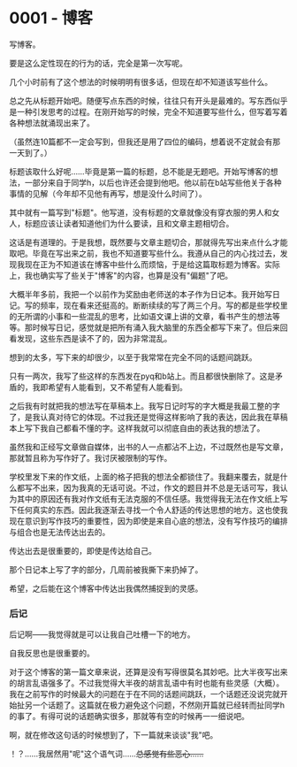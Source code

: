 # 0001 - 博客

写博客。

要是这么定性现在的行为的话，完全是第一次写呢。

几个小时前有了这个想法的时候明明有很多话，但现在却不知道该写些什么。

总之先从标题开始吧。随便写点东西的时候，往往只有开头是最难的。写东西似乎是一种引发思考的过程。在刚开始写的时候，完全不知道要写些什么，但写着写着各种想法就涌现出来了。

（虽然连10篇都不一定会写到，但我还是用了四位的编码，想着说不定就会有那一天到了。）

标题该取什么好呢……毕竟是第一篇的标题，总不能是无题吧。开始写博客的想法，一部分来自于同学h，以后也许还会提到他吧。他以前在b站写些他关于各种事情的见解（今年却不见他有再写，想是没什么时间了）。

其中就有一篇写到"标题"。他写道，没有标题的文章就像没有穿衣服的男人和女人，标题应该让读者知道他们为什么要读，且和文章主题相切合。

这话是有道理的。于是我想，既然要与文章主题切合，那就得先写出来点什么才能取吧。毕竟在写出来之前，我也不知道要写些什么。我遵从自己的内心找过去，发现我现在正为不知道该在博客中些什么而烦恼，于是给这篇取标题为博客。实际上，我也确实写了些关于"博客"的内容，也算是没有"偏题"了吧。

大概半年多前，我把一个以前作为奖励由老师送的本子作为日记本。我开始写日记。写的频率，现在看来还挺高的。断断续续的写了两三个月。写的都是些学校里的无所谓的小事和一些混乱的思考，比如语文课上讲的文章，看书产生的想法等等。那时候写日记，感觉就是把所有涌入我大脑里的东西全都写下来了。但后来回看发现，这些东西是读不了的，因为非常混乱。

想到的太多，写下来的却很少，以至于我常常在完全不同的话题间跳跃。

只有一两次，我写了些这样的东西发在pyq和b站上。而且都很快删除了。这是矛盾的，我即希望有人能看到，又不希望有人能看到。

之后我有时就把我的想法写在草稿本上。我写日记时写的字大概是我最工整的字了，是我认真对待它的体现。不过我还是觉得这样影响了我的表达，因此我在草稿本上写下我自己都看不懂的字。这样我就可以彻底自由的表达我的想法了。

虽然我和正经写文章做自媒体，出书的人一点都沾不上边，不过既然也是写文章，那就暂且称为写作好了。我讨厌被限制的写作。

学校里发下来的作文纸，上面的格子把我的想法全都锁住了。我翻来覆去，就是什么都写不出来，因为我真的无话可说。不过，作文的题目并不总是无话可写，我认为其中的原因还有我对作文纸有无法克服的不信任感。我觉得我无法在作文纸上写下任何真实的东西。因此我逐渐去寻找一个令人舒适的传达思想的地方。这也使我现在意识到写作技巧的重要性，因为即使是来自心底的想法，没有写作技巧的编排与组合也是无法传达出去的。

传达出去是很重要的，即使是传达给自己。

那个日记本上写了字的部分，几周前被我撕下来扔掉了。

希望，之后能在这个博客中传达出我偶然捕捉到的灵感。

### 后记

后记啊——我觉得就是可以让我自己吐槽一下的地方。

自我反思也是很重要的。

对于这个博客的第一篇文章来说，还算是没有写得很莫名其妙吧。比大半夜写出来的胡言乱语强多了。不过我觉得大半夜的胡言乱语中有时也能有些灵感（大概）。我在之前写作的时候最大的问题在于在不同的话题间跳跃，一个话题还没说完就开始扯另一个话题了。这篇就在极力避免这个问题，不然刚开篇就已经转而扯同学h的事了。有得可说的话题确实很多，那就等有空的时候再一一细说吧。

啊，就在修改这句话的时候想到了，下一篇就来谈谈"我"吧。

！？……我居然用"呢"这个语气词……~~总感觉有些恶心……~~
